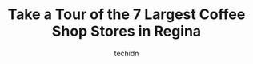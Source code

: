 ---
layout: ampstory
image: https://i0.wp.com/www.auto.or.id/wp-content/uploads/2023/06/brewed-awakening-hamilton-0-regina-1686325103.jpeg?resize=640,853
author: techidn
featured: false
description: Regina, Saskatchewan, Canada is a haven for Coffee Shop enthusiasts, boasting an impressive array of 7 top-notch establishments. Whether youre a seasoned connoisseur or simply curious to ex
title: Take a Tour of the 7 Largest Coffee Shop Stores in Regina
cover:
   title: Take a Tour of the 7 Largest Coffee Shop Stores in Regina
   subtitle: AUTO.OR.ID
   background: https://www.auto.or.id/wp-content/uploads/2023/06/brewed-awakening-hamilton-0-regina-1686325103.jpeg

pages: 
 - layout: thirds
   top: <h1>#1 Brewed Awakening</h1>
   bottom: "<p>Love this place. I come here a few times a week for the amigo bagel and their baking and its perfect every time. The staff are super friendly and I even get a discount</p>"
   background: https://www.auto.or.id/wp-content/uploads/2023/06/brewed-awakening-hamilton-1-regina-1686325105.jpeg
   backgroundblur: true
 - layout: thirds
   top: <h1>#2 Naked Bean Espresso Bar and Cafe</h1>
   bottom: "<p>2505 South, Broad St, Regina, SK S4P 0M9, Canada</p>"
   background: https://www.auto.or.id/wp-content/uploads/2023/06/brewed-awakening-hamilton-2-regina-1686325106.jpeg
   cta:
      link: https://www.auto.or.id/take-a-tour-of-the-7-largest-coffee-shop-stores-in-regina/
      text: Take a Tour of the 7 Largest Coffee Shop Stores in Regina
 - layout: thirds
   top: <h1>#3 French Press Coffee and Tea Co.</h1>
   bottom: "<p>4114 Albert St, Regina, SK S4S 3R8, Canada</p>"
   background: https://images.unsplash.com/photo-1539788816080-8bdd722d8c22?ixlib=rb-4.0.3&ixid=MnwxMjA3fDB8MHxwaG90by1wYWdlfHx8fGVufDB8fHx8&auto=format&fit=crop&w=640&h=853&q=80
   cta:
      link: https://www.auto.or.id/take-a-tour-of-the-7-largest-coffee-shop-stores-in-regina/
      text: Take a Tour of the 7 Largest Coffee Shop Stores in Regina
 - layout: thirds
   top: <h1>#4 Greenspot Cafe</h1>
   bottom: "<p>1812 Hamilton St, Regina, SK S4P 2B8, Canada</p>"
   background: https://images.unsplash.com/photo-1623564493214-6137dff043ad?ixlib=rb-4.0.3&ixid=MnwxMjA3fDB8MHxwaG90by1wYWdlfHx8fGVufDB8fHx8&auto=format&fit=crop&w=640&h=853&q=80
   cta:
      link: https://www.auto.or.id/take-a-tour-of-the-7-largest-coffee-shop-stores-in-regina/
      text: Take a Tour of the 7 Largest Coffee Shop Stores in Regina
 - layout: thirds
   top: <h1>#5 Starbucks</h1>
   bottom: "<p>2020 11th Ave, Regina, SK S4P 0J3, Canada</p>"
   background: https://images.unsplash.com/photo-1579124687339-a3d41bd2e2dc?ixlib=rb-4.0.3&ixid=MnwxMjA3fDB8MHxwaG90by1wYWdlfHx8fGVufDB8fHx8&auto=format&fit=crop&w=640&h=853&q=80
   cta:
      link: https://www.auto.or.id/take-a-tour-of-the-7-largest-coffee-shop-stores-in-regina/
      text: Take a Tour of the 7 Largest Coffee Shop Stores in Regina
 - layout: thirds
   top: <h1>#6 Stones Throw Coffee Collective</h1>
   bottom: "<p>1101 C Kramer Blvd, Regina, SK S4S 5W4, Canada</p>"
   background: https://images.unsplash.com/photo-1607059188021-ca6664bc3c92?ixlib=rb-4.0.3&ixid=MnwxMjA3fDB8MHxwaG90by1wYWdlfHx8fGVufDB8fHx8&auto=format&fit=crop&w=640&h=853&q=80
   cta:
      link: https://www.auto.or.id/take-a-tour-of-the-7-largest-coffee-shop-stores-in-regina/
      text: Take a Tour of the 7 Largest Coffee Shop Stores in Regina
 - layout: thirds
   top: <h1>#7 Utopia - Brewtopia Coffeehouse</h1>
   bottom: "<p>106 Victoria Ave E, Regina, SK S4N 0P3, Canada</p>"
   background: https://images.unsplash.com/photo-1639664148649-3c0fa2ee24b0?ixlib=rb-4.0.3&ixid=MnwxMjA3fDB8MHxwaG90by1wYWdlfHx8fGVufDB8fHx8&auto=format&fit=crop&w=640&h=853&q=80
   cta:
      link: https://www.auto.or.id/take-a-tour-of-the-7-largest-coffee-shop-stores-in-regina/
      text: Take a Tour of the 7 Largest Coffee Shop Stores in Regina
 - layout: thirds
   middle: Continue reading...
   background: https://images.unsplash.com/photo-1637160969382-6562ca0d1435?ixlib=rb-4.0.3&ixid=MnwxMjA3fDB8MHxwaG90by1wYWdlfHx8fGVufDB8fHx8&auto=format&fit=crop&w=640&h=853&q=80
   cta:
      link: https://www.auto.or.id/take-a-tour-of-the-7-largest-coffee-shop-stores-in-regina/
      text: Take a Tour of the 7 Largest Coffee Shop Stores in Regina

---